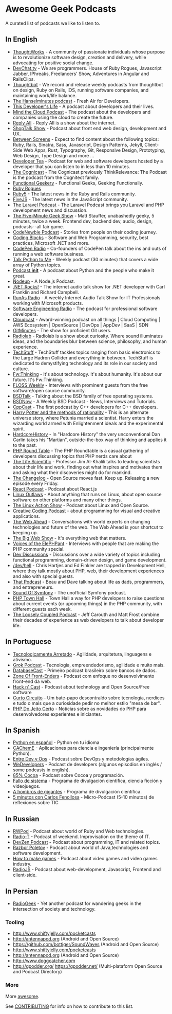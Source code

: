 # Awesome Geek Podcasts

A curated list of podcasts we like to listen to.

## In English

* [ThoughtWorks](https://soundcloud.com/thoughtworks) - A community of passionate individuals whose purpose is to revolutionize software design, creation and delivery, while advocating for positive social change.
* [DevChat.tv](http://devchat.tv) - We are programmers. House of Ruby Rogues, Javascript Jabber, IPhreaks, Freelancers' Show, Adventures in Angular and RailsClips.
* [Thoughtbot](https://thoughtbot.com/podcasts) - We record and release weekly podcasts from thoughtbot on design, Ruby on Rails, iOS, running software companies, and maintaining work/life balance.
* [The Hanselminutes podcast](http://hanselminutes.com) - Fresh Air for Developers.
* [This Developer's Life](http://thisdeveloperslife.com/) - A podcast about developers and their lives.
* [Mind the Cloud Podcast](http://mindthecloud.com) - The podcast about the developers and companies using the cloud to create the future.
* [Reply All](http://gimletmedia.com/show/reply-all) - Reply All is a show about the internet.
* [ShopTalk Show](http://shoptalkshow.com) - Podcast about front end web design, development and UX.
* [Between Screens](https://soundcloud.com/between-screens) - Expect to find content about the following topics: Ruby, Rails, Sinatra, Sass, Javascript, Design Patterns, Jekyll, Client-Side Web Apps, Rust, Typography, Git, Responsive Design, Prototyping, Web Design, Type Design and more …
* [Developer Tea](https://developertea.com) - Podcast for web and software developers hosted by a developer that you can listen to in less than 10 minutes.
* [The Cognicast](http://blog.cognitect.com/cognicast) - The Cognicast previously ThinkRelevance: The Podcast is the podcast from the Cognitect family.
* [Functional Geekery](http://www.functionalgeekery.com) - Functional Geeks, Geeking Functionally.
* [Ruby Rogues](http://devchat.tv/ruby-rogues)
* [Ruby5](https://ruby5.codeschool.com) - The latest news in the Ruby and Rails community.
* [FiveJS](https://fivejs.codeschool.com) - The latest news in the JavaScript community.
* [The Laravel Podcast](http://www.laravelpodcast.com) - The Laravel Podcast brings you Laravel and PHP development news and discussion.
* [The Five-Minute Geek Show](http://www.fiveminutegeekshow.com) - Matt Stauffer, unabashedly geeky, 5 minutes, twice a week. Frontend dev, backend dev, audio, design, podcasts--all fair game.
* [CodeNewbie Podcast](http://www.codenewbie.org/podcast) - Stories from people on their coding journey.
* [Coding Blocks](http://www.codingblocks.net) - Software and Web Programming, security, best practices, Microsoft .NET and more.
* [CodePen Radio](https://blog.codepen.io/radio) - Co-founders of CodePen talk about the ins and outs of running a web software business.
* [Talk Python to Me](http://www.talkpythontome.com/) - Weekly podcast (30 minutes) that covers a wide array of Python topics.
* [Podcast.__init__](http://podcastinit.com/) - A podcast about Python and the people who make it great.
* [Nodeup](http://nodeup.com/) - A Node.js Podcast.
* [.NET Rocks!](http://www.dotnetrocks.com/) - The internet audio talk show for .NET developer with Carl Franklin and Richard Campbell.
* [RunAs Radio](http://www.runasradio.com/) - A weekly Internet Audio Talk Show for IT Professionals working with Microsoft products.
* [Software Engineering Radio](http://www.se-radio.net/) - The podcast for professional software developers.
* [Cloudcast](http://www.thecloudcast.net/) - Award-winning podcast on all things | Cloud Computing | AWS Ecosystem | OpenSource | DevOps | AppDev | SaaS | SDN
* [GitMinutes](http://www.gitminutes.com/) - The show for proficient Git users.
* [Radiolab](http://www.radiolab.org) - Radiolab is a show about curiosity. Where sound illuminates ideas, and the boundaries blur between science, philosophy, and human experience.
* [TechStuff](http://shows.howstuffworks.com/techstuff-podcast.htm) - TechStuff tackles topics ranging from basic electronics to the Large Hadron Collider and everything in between. TechStuff is dedicated to demystifying technology and its role in our society and culture.
* [Fw:Thinking](http://www.fwthinking.com/podcasts/) - It's about technology. It's about humanity. It's about our future. It's Fw:Thinking.
* [FLOSS Weekly](http://twit.tv/show/floss-weekly/) - Interviews with prominent guests from the free software/open source community.
* [BSDTalk](http://bsdtalk.blogspot.com/) - Talking about the BSD family of free operating systems.
* [BSDNow](http://www.bsdnow.tv/) - A Weekly BSD Podcast - News, Interviews and Tutorials.
* [CppCast](http://cppcast.com/) - The first podcast by C++ developers for C++ developers.
* [Harry Potter and the methods of rationality](http://www.hpmorpodcast.com/) - This is an alternate universe story, where Petunia married a scientist. Harry enters the wizarding world armed with Enlightenment ideals and the experimental spirit.
* [HardcoreHistory](http://www.dancarlin.com/hardcore-history-series/) - In "Hardcore History" the very unconventional Dan Carlin takes his "Martian", outside-the-box way of thinking and applies it to the past.
* [PHP Round Table](https://www.phproundtable.com/) - The PHP Roundtable is a casual gathering of developers discussing topics that PHP nerds care about
* [The Life Scientific](http://www.bbc.co.uk/programmes/b015sqc7) - Professor Jim Al-Khalili talks to leading scientists about their life and work, finding out what inspires and motivates them and asking what their discoveries might do for mankind.
* [The Changelog](https://changelog.com/podcast/) - Open Source moves fast. Keep up. Releasing a new episode every Friday.
* [React Podcast](http://reactpodcast.com/) - Podcast about React.js
* [Linux Outlaws](http://sixgun.org/linuxoutlaws) - About anything that runs on Linux, about open source software on other platforms and many other things.
* [The Linux Action Show](http://www.jupiterbroadcasting.com/tag/linux-action-show/) - Podcast about Linux and Open Source.
* [Creative Coding Podcast](http://creativecodingpodcast.com/) - about programming for visual and creative applications.
* [The Web Ahead](http://5by5.tv/webahead) - Conversations with world experts on changing technologies and future of the web. The Web Ahead is your shortcut to keeping up.
* [The Big Web Show](http://5by5.tv/bigwebshow) - It's everything web that matters.
* [Voices of the ElePHPant](https://voicesoftheelephpant.com) - Interviews with people that are making the PHP community special.
* [Dev Discussions](http://devdiscussions.com) - Discussions over a wide variety of topics including functional programming, domain-driven design, and game development.
* [/dev/hell](http://devhell.info/) - Chris Hartjes and Ed Finkler are trapped in Development Hell, where they talk mostly about PHP, web, their development experiences and also with special guests.
* [That Podcast](https://thatpodcast.io/) - Beau and Dave talking about life as dads, programmers, and entrepreneurs.
* [Sound Of Symfony](http://www.soundofsymfony.com/) - The unofficial Symfony podcast.
* [PHP Town Hall](http://phptownhall.com/) - Town Hall a way for PHP developers to raise questions about current events (or upcoming things) in the PHP community, with different guests each week.
* [The Loosely Coupled Podcast](http://looselycoupled.info/) - Jeff Carouth and Matt Frost combine their decades of experience as web developers to talk about developer life.

## In Portuguese

* [Tecnologicamente Arretado](http://tecnologicamentearretado.com.br) - Agilidade, arquitetura, linguagens e ativismo.
* [Grok Podcast](http://www.grokpodcast.com) - Tecnologia, empreendedorismo, agilidade e muito mais.
* [DatabaseCast](http://imasters.com.br/perfil/databasecast) - Primeiro podcast brasileiro sobre bancos de dados.
* [Zone Of Front-Enders](http://zofe.com.br) - Podcast com enfoque no desenvolvimento front-end da web.
* [Hack n' Cast](http://mindbending.org/pt/category/hack-n-cast) - Podcast about technology and Open Source/Free software
* [Curto Circuito](http://curtocircuito.cc/) - Um bate-papo descontraído sobre tecnologia, nerdices e tudo o mais que a curiosidade pedir no melhor estilo "mesa de bar".
* [PHP Do Jeito Certo](http://phpdojeitocerto.tumblr.com/) - Notícias sobre as novidades do PHP para desenvolvedores experientes e iniciantes.

## In Spanish

* [Python en español](http://podcast.jcea.es/python/) - Python en tu idioma
* [CAChemE](http://cacheme.org/podcast/) - Aplicaciones para ciencia e ingeniería (principalmente Python).
* [Entre Dev y Ops](http://www.entredevyops.es/podcast.html) - Podcast sobre DevOps y metodologías ágiles.
* [WeDevelopers](http://wedevelopers.com/) - Podcast de developers (algunos episodios en inglés / some podcasts in english).
* [85% Cocoa](http://ochentaycincoporcientococoa.tumblr.com/) - Podcast sobre Cocoa y programación.
* [Fallo de sistema](http://www.rtve.es/alacarta/audios/fallo-de-sistema/) - Programa de divulgación cientifica, ciencia ficción y videojuegos.
* [A hombros de gigantes](http://www.rtve.es/alacarta/audios/a-hombros-de-gigantes/) - Programa de divulgación científica.
* [5 minutos con Carlos Fenollosa](http://cf5m.com/) - Micro-Podcast (5-10 minutos) de reflexiones sobre TIC

## In Russian
* [RWPod](http://www.rwpod.com/) - Podcast about world of Ruby and Web technologies.
* [Radio-T](http://www.radio-t.com/) - Podcast of weekend. Improvisation on the theme of IT.
* [DevZen Podcast](http://devzen.ru/) - Podcast about programming, IT and related topics.
* [Razbor Poletov](http://razbor-poletov.com/) - Podcast about world of Java,technologies and software development.
* [How to make games](http://galyonkin.com/podcast/) - Podcast about video games and video games industry.
* [RadioJS](http://radiojs.ru/) - Podcast about web-development, Javascript, Frontend and client-side.

## In Persian
* [RadioGeek](http://jadi.net/podcast/) - Yet another podcast for wandering geeks in the intersection of society and technology.

### Tooling

* http://www.shiftyjelly.com/pocketcasts
* http://antennapod.org (Android and Open Source)
* https://github.com/bottiger/SoundWaves (Android and Open Source)
* http://www.shiftyjelly.com/pocketcasts
* http://antennapod.org (Android and Open Source)
* http://www.doggcatcher.com
* http://gpodder.org/ https://gpodder.net/ (Multi-plataform Open Source and Podcast Directory)

### More

More [awesome](https://github.com/sindresorhus/awesome).

See [CONTRIBUTING](./CONTRIBUTING.md) for info on how to contribute to this list.
